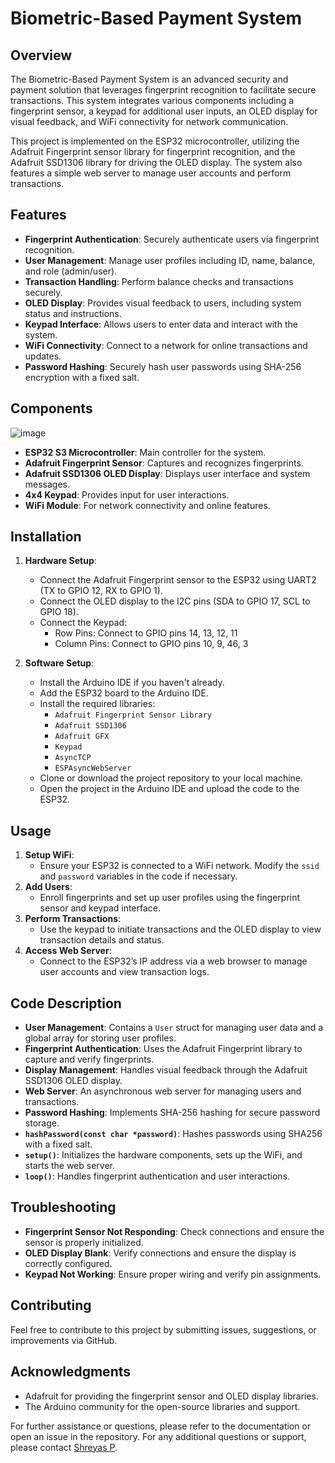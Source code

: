 # Biometric-Based Payment System

## Overview

The Biometric-Based Payment System is an advanced security and payment solution that leverages fingerprint recognition to facilitate secure transactions. This system integrates various components including a fingerprint sensor, a keypad for additional user inputs, an OLED display for visual feedback, and WiFi connectivity for network communication.

This project is implemented on the ESP32 microcontroller, utilizing the Adafruit Fingerprint sensor library for fingerprint recognition, and the Adafruit SSD1306 library for driving the OLED display. The system also features a simple web server to manage user accounts and perform transactions.

## Features

- **Fingerprint Authentication**: Securely authenticate users via fingerprint recognition.
- **User Management**: Manage user profiles including ID, name, balance, and role (admin/user).
- **Transaction Handling**: Perform balance checks and transactions securely.
- **OLED Display**: Provides visual feedback to users, including system status and instructions.
- **Keypad Interface**: Allows users to enter data and interact with the system.
- **WiFi Connectivity**: Connect to a network for online transactions and updates.
- **Password Hashing**: Securely hash user passwords using SHA-256 encryption with a fixed salt.

## Components

![image](https://github.com/user-attachments/assets/aeb31364-fa35-4358-80d1-f98ecdd799ce)

- **ESP32 S3 Microcontroller**: Main controller for the system.
- **Adafruit Fingerprint Sensor**: Captures and recognizes fingerprints.
- **Adafruit SSD1306 OLED Display**: Displays user interface and system messages.
- **4x4 Keypad**: Provides input for user interactions.
- **WiFi Module**: For network connectivity and online features.

## Installation

1. **Hardware Setup**:
   - Connect the Adafruit Fingerprint sensor to the ESP32 using UART2 (TX to GPIO 12, RX to GPIO 1).
   - Connect the OLED display to the I2C pins (SDA to GPIO 17, SCL to GPIO 18).
   - Connect the Keypad:
      - Row Pins: Connect to GPIO pins 14, 13, 12, 11
      - Column Pins: Connect to GPIO pins 10, 9, 46, 3

2. **Software Setup**:
   - Install the Arduino IDE if you haven't already.
   - Add the ESP32 board to the Arduino IDE.
   - Install the required libraries:
     - `Adafruit Fingerprint Sensor Library`
     - `Adafruit SSD1306`
     - `Adafruit GFX`
     - `Keypad`
     - `AsyncTCP`
     - `ESPAsyncWebServer`
   - Clone or download the project repository to your local machine.
   - Open the project in the Arduino IDE and upload the code to the ESP32.

## Usage

1. **Setup WiFi**:
   - Ensure your ESP32 is connected to a WiFi network. Modify the `ssid` and `password` variables in the code if necessary.
2. **Add Users**:
   - Enroll fingerprints and set up user profiles using the fingerprint sensor and keypad interface.
3. **Perform Transactions**:
   - Use the keypad to initiate transactions and the OLED display to view transaction details and status.
4. **Access Web Server**:
   - Connect to the ESP32’s IP address via a web browser to manage user accounts and view transaction logs.

## Code Description

- **User Management**: Contains a `User` struct for managing user data and a global array for storing user profiles.
- **Fingerprint Authentication**: Uses the Adafruit Fingerprint library to capture and verify fingerprints.
- **Display Management**: Handles visual feedback through the Adafruit SSD1306 OLED display.
- **Web Server**: An asynchronous web server for managing users and transactions.
- **Password Hashing**: Implements SHA-256 hashing for secure password storage.
- **`hashPassword(const char *password)`**: Hashes passwords using SHA256 with a fixed salt.
- **`setup()`**: Initializes the hardware components, sets up the WiFi, and starts the web server.
- **`loop()`**: Handles fingerprint authentication and user interactions.

## Troubleshooting

- **Fingerprint Sensor Not Responding**: Check connections and ensure the sensor is properly initialized.
- **OLED Display Blank**: Verify connections and ensure the display is correctly configured.
- **Keypad Not Working**: Ensure proper wiring and verify pin assignments.

## Contributing

Feel free to contribute to this project by submitting issues, suggestions, or improvements via GitHub.

## Acknowledgments

- Adafruit for providing the fingerprint sensor and OLED display libraries.
- The Arduino community for the open-source libraries and support.

For further assistance or questions, please refer to the documentation or open an issue in the repository.
For any additional questions or support, please contact [Shreyas P](mailto:shreyasp182002@gmail.com).
